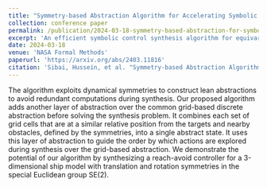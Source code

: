 ```yaml
---
title: "Symmetry-based Abstraction Algorithm for Accelerating Symbolic Control Synthesis"
collection: conference paper
permalink: /publication/2024-03-18-symmetry-based-abstraction-for-symbolic-control-synthesis
excerpt: 'An efficient symbolic control synthesis algorithm for equivariant continuous-time dynamical systems to satisfy reach-avoid specifications.'
date: 2024-03-18
venue: 'NASA Formal Methods'
paperurl: 'https://arxiv.org/abs/2403.11816'
citation: 'Sibai, Hussein, et al. "Symmetry-based Abstraction Algorithm for Accelerating Symbolic Control Synthesis." arXiv preprint arXiv:2403.11816 (2024).'
---
```


The algorithm exploits dynamical symmetries to construct lean abstractions to avoid redundant computations during synthesis. Our proposed algorithm adds another layer of abstraction over the common grid-based discrete abstraction before solving the synthesis problem. It combines each set of grid cells that are at a similar relative position from the targets and nearby obstacles, defined by the symmetries, into a single abstract state. It uses this layer of abstraction to guide the order by which actions are explored during synthesis over the grid-based abstraction. We demonstrate the potential of our algorithm by synthesizing a reach-avoid controller for a 3-dimensional ship model with translation and rotation symmetries in the special Euclidean group SE(2).
